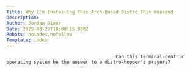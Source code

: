 ```yaml
---
Title: Why I'm Installing This Arch-Based Distro This Weekend
Description: 
Author: Jordan Gloor
Date: 2025-08-29T18:00:15.000Z
Robots: noindex,nofollow
Template: index
---
```


                                            Can this terminal-centric operating system be the answer to a distro-hopper's prayers?
                                        